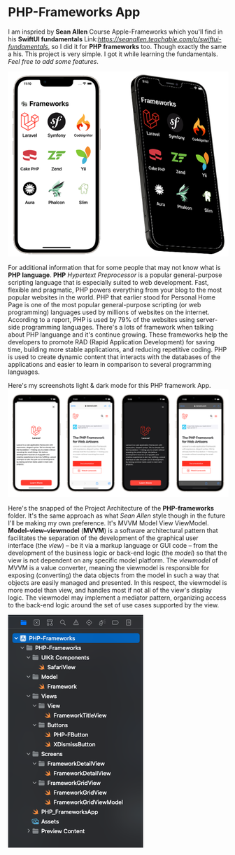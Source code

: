 # PHP-Frameworks App

I am inspried by **Sean Allen** Course Apple-Frameworks which you'll find in his **SwiftUI fundamentals** 
Link:*https://seanallen.teachable.com/p/swiftui-fundamentals*, so I did it for **PHP frameworks** too. Though exactly the same a his. This project is very simple. I got it while learning the fundamentals. *Feel free to add some features*. 

![images/dark-mode-php-framework.png](images/PHP-frameworks_light-dark-mode_screenshot.png)

For additional information that for some people that may not know what is **PHP language**. **PHP** *Hypertext Preprocessor* is a popular general-purpose scripting language that is especially suited to web development. Fast, flexible and pragmatic, PHP powers everything from your blog to the most popular websites in the world. PHP that earlier stood for Personal Home Page is one of the most popular general-purpose scripting (or web programming) languages used by millions of websites on the internet. According to a report, PHP is used by 79% of the websites using server-side programming languages. There's a lots of framework when talking about PHP languange and it's continue growing. These frameworks help the developers to promote RAD (Rapid Application Development) for saving time, building more stable applications, and reducing repetitive coding. PHP is used to create dynamic content that interacts with the databases of the applications and easier to learn in comparison to several programming languages.


Here's my screenshots light & dark mode for this PHP framework App.
![](images/PHP-frameworks_light-darkMode_screenshot.png)






Here's the snapped of the Project Architecture of the **PHP-frameworks** folder. It's the same approach as what *Sean Allen* style though in the future I'll be making my own preference. It's MVVM Model View ViewModel. **Model–view–viewmodel** (**MVVM**) is a software architectural pattern that facilitates the separation of the development of the graphical user interface (the *view*) – be it via a markup language or GUI code – from the development of the business logic or back-end logic (the *model*) so that the view is not dependent on any specific model platform. The *viewmodel* of MVVM is a value converter, meaning the viewmodel is responsible for exposing (converting) the data objects from the model in such a way that objects are easily managed and presented. In this respect, the viewmodel is more model than view, and handles most if not all of the view's display logic. The viewmodel may implement a mediator pattern, organizing access to the back-end logic around the set of use cases supported by the view.

![images/ProjectArchitecture.png](images/ProjectArchitecture.png)
